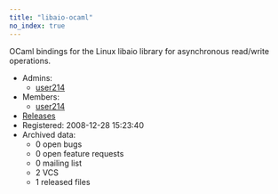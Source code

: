 ```yaml
---
title: "libaio-ocaml"
no_index: true
---
```


OCaml bindings for the Linux libaio library for asynchronous read/write operations.


* Admins:
  * [user214](/users/user214)
* Members:
  * [user214](/users/user214)
* [Releases](https://download.ocamlcore.org/libaio-ocaml)
* Registered: 2008-12-28 15:23:40
* Archived data:
  * 0 open bugs
  * 0 open feature requests
  * 0 mailing list
  * 2 VCS
  * 1 released files
